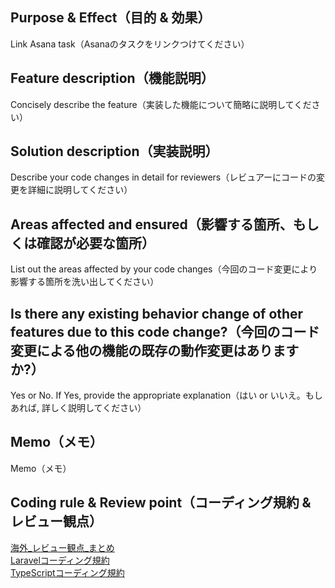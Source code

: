 <!-- I want to review in Japanese. -->
## Purpose & Effect（目的 & 効果）
Link Asana task（Asanaのタスクをリンクつけてください）

## Feature description（機能説明）
Concisely describe the feature（実装した機能について簡略に説明してください）

## Solution description（実装説明）
Describe your code changes in detail for reviewers（レビュアーにコードの変更を詳細に説明してください）

## Areas affected and ensured（影響する箇所、もしくは確認が必要な箇所）
List out the areas affected by your code changes（今回のコード変更により影響する箇所を洗い出してください）

## Is there any existing behavior change of other features due to this code change?（今回のコード変更による他の機能の既存の動作変更はありますか?）
Yes or No. If Yes, provide the appropriate explanation（はい or いいえ。もしあれば, 詳しく説明してください）

## Memo（メモ）
Memo（メモ）

## Coding rule & Review point（コーディング規約 & レビュー観点）
[海外_レビュー観点_まとめ](https://docs.google.com/spreadsheets/d/1-2749t37h4eH2_zB0S1A9r4gO5S8zTS6sYsOI0GIKpo/edit#gid=0)  
[Laravelコーディング規約](https://github.com/leverages-overseas/template-laravel#%E3%82%B3%E3%83%BC%E3%83%87%E3%82%A3%E3%83%B3%E3%82%B0%E8%A6%8F%E7%B4%84)  
[TypeScriptコーディング規約](https://lvgs.docbase.io/posts/2847940)
<!-- I want to review in Japanese. -->
